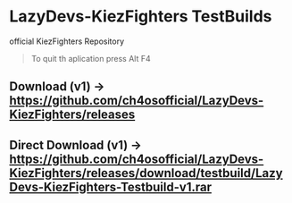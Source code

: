 # LazyDevs-KiezFighters TestBuilds
official KiezFighters Repository

> To quit th aplication press Alt F4

## Download (v1) -> https://github.com/ch4osofficial/LazyDevs-KiezFighters/releases

## Direct Download (v1) -> https://github.com/ch4osofficial/LazyDevs-KiezFighters/releases/download/testbuild/LazyDevs-KiezFighters-Testbuild-v1.rar
